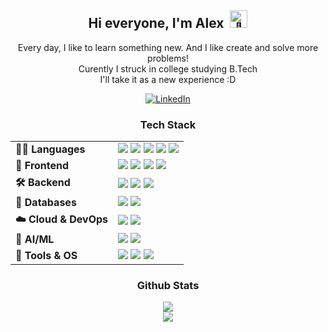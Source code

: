 <div align="center">

<h2 id="hi-everyone-i-m-alex-">Hi everyone, I'm Alex &nbsp<img src="https://github.com/wervlad/wervlad/assets/24524555/766d336d-b87d-44ba-807c-c51de2bc6b4d" width="28px" alt="👋"> </h2>

<p>Every day, I like to learn something new. And I like create and solve more problems!<br>Curently I struck in college studying B.Tech<br>I'll take it as a new experience :D</p>
<p align="center">
  <a href="https://www.linkedin.com/in/your-linkedin-username/" target="_blank">
    <img src="https://img.shields.io/badge/LinkedIn-Connect-blue?style=for-the-badge&logo=linkedin&logoColor=white" alt="LinkedIn">
  </a>
</p>

<!-- Website button (uncomment if needed)
<a href="https://alexmatt.onrender.com"><img src="https://img.shields.io/badge/My-Website-72ceff?style=for-the-badge" alt="My - Website"></a> 
-->

<h3 align="center">Tech Stack</h3>

<table align="center">
  <tr>
    <td><strong>👨‍💻 Languages</strong></td>
    <td>
      <img src="https://img.shields.io/badge/-Python-3776AB?style=flat&logo=python&logoColor=white" />
      <img src="https://img.shields.io/badge/-JavaScript-F7DF1E?style=flat&logo=javascript&logoColor=black" />
      <img src="https://img.shields.io/badge/-Dart-0175C2?style=flat&logo=dart&logoColor=white" />
      <img src="https://img.shields.io/badge/-TypeScript-3178C6?style=flat&logo=typescript&logoColor=white" />
      <img src="https://img.shields.io/badge/-C++-00599C?style=flat&logo=c%2B%2B&logoColor=white" />
    </td>
  </tr>
  <tr>
    <td><strong>🎨 Frontend</strong></td>
    <td>
      <img src="https://img.shields.io/badge/-HTML5-E34F26?style=flat&logo=html5&logoColor=white" />
      <img src="https://img.shields.io/badge/-CSS3-1572B6?style=flat&logo=css3&logoColor=white" />
      <img src="https://img.shields.io/badge/-Bootstrap-7952B3?style=flat&logo=bootstrap&logoColor=white" />
      <img src="https://img.shields.io/badge/-Flutter-02569B?style=flat&logo=flutter&logoColor=white" />
    </td>
  </tr>
  <tr>
    <td><strong>🛠 Backend</strong></td>
    <td>
      <img src="https://img.shields.io/badge/-Node.js-339933?style=flat&logo=node.js&logoColor=white" />
      <img src="https://img.shields.io/badge/-Express-000000?style=flat&logo=express&logoColor=white" />
      <img src="https://img.shields.io/badge/-GraphQL-E10098?style=flat&logo=graphql&logoColor=white" />
    </td>
  </tr>
  <tr>
    <td><strong>🧩 Databases</strong></td>
    <td>
      <img src="https://img.shields.io/badge/-MongoDB-47A248?style=flat&logo=mongodb&logoColor=white" />
      <img src="https://img.shields.io/badge/-DynamoDB-4053D6?style=flat&logo=amazon-dynamodb&logoColor=white" />
    </td>
  </tr>
  <tr>
    <td><strong>☁️ Cloud & DevOps</strong></td>
    <td>
      <img src="https://img.shields.io/badge/AWS-%23FF9900?style=flat&logo=amazon-aws&logoColor=white" />
      <img src="https://img.shields.io/badge/-GitHub%20Actions-2088FF?style=flat&logo=github-actions&logoColor=white" />
    </td>
  </tr>
  <tr>
    <td><strong>🤖 AI/ML</strong></td>
    <td>
      <img src="https://img.shields.io/badge/-Scikit--learn-F7931E?style=flat&logo=scikit-learn&logoColor=white" />
      <img src="https://img.shields.io/badge/-OpenCV-5C3EE8?style=flat&logo=opencv&logoColor=white" />
    </td>
  </tr>
  <tr>
    <td><strong>🐧 Tools & OS</strong></td>
    <td>
      <img src="https://img.shields.io/badge/-Linux-FCC624?style=flat&logo=linux&logoColor=black" />
      <img src="https://img.shields.io/badge/-Git-F05032?style=flat&logo=git&logoColor=white" />
      <img src="https://img.shields.io/badge/-Figma-F24E1E?style=flat&logo=figma&logoColor=white" />
    </td>
  </tr>
</table>

<h3 align="center">Github Stats</h3>
<p align="center">
  <a href="https://github.com/AlexMattyou?tab=repositories">
    <img src="https://github-readme-stats.vercel.app/api/top-langs/?username=AlexMattyou&layout=compact&hide_border=true&theme=github_dark&hide=Jupyter%20Notebook&bg_color=00000000&card_width=500" />
  </a>
  <br>
  <a href="https://github.com/AlexMattyou?tab=repositories">
    <img src="https://github-readme-streak-stats.herokuapp.com/?user=AlexMattyou&theme=github-dark&hide_border=true&card_width=500&background=00000000" />
  </a>
</p>


</div>

